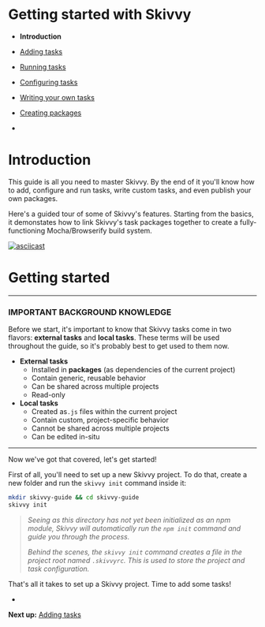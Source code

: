 # Getting started with Skivvy

- **Introduction**
- [Adding tasks](01-adding-tasks.md)
- [Running tasks](02-running-tasks.md)
- [Configuring tasks](03-configuring-tasks.md)
- [Writing your own tasks](04-writing-tasks.md)
- [Creating packages](05-creating-packages.md)

-

# Introduction

This guide is all you need to master Skivvy. By the end of it you'll know how to add, configure and run tasks, write custom tasks, and even publish your own packages.

Here's a guided tour of some of Skivvy's features. Starting from the basics, it demonstates how to link Skivvy's task packages together to create a fully-functioning Mocha/Browserify build system.

[![asciicast](https://asciinema.org/a/20709.png)](https://asciinema.org/a/20709)


# Getting started

---

### IMPORTANT BACKGROUND KNOWLEDGE

Before we start, it's important to know that Skivvy tasks come in two flavors: **external tasks** and **local tasks**. These terms will be used throughout the guide, so it's probably best to get used to them now.

- **External tasks**
	- Installed in **packages** (as dependencies of the current project)
	- Contain generic, reusable behavior
	- Can be shared across multiple projects
	- Read-only
- **Local tasks**
	- Created as`.js` files within the current project
	- Contain custom, project-specific behavior
	- Cannot be shared across multiple projects
	- Can be edited in-situ

---

Now we've got that covered, let's get started!

First of all, you'll need to set up a new Skivvy project. To do that, create a new folder and run the `skivvy init` command inside it:

```bash
mkdir skivvy-guide && cd skivvy-guide
skivvy init
```
> _Seeing as this directory has not yet been initialized as an npm module, Skivvy will automatically run the `npm init` command and guide you through the process._
>
> _Behind the scenes, the `skivvy init` command creates a file in the project root named `.skivvyrc`. This is used to store the project and task configuration._

That's all it takes to set up a Skivvy project. Time to add some tasks!

-

**Next up:** [Adding tasks](01-adding-tasks.md)

